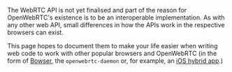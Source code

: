 The WebRTC API is not yet finalised and part of the reason for OpenWebRTC's existence is to be an interoperable implementation. As with any other web API, small differences in how the APIs work in the respective browsers can exist.

This page hopes to document them to make your life easier when writing web code to work with other popular browsers and OpenWebRTC (in the form of [Bowser](https://github.com/EricssonResearch/bowser), the `openwebrtc-daemon` or, for example, an [iOS hybrid app](https://github.com/EricssonResearch/openwebrtc-examples/wiki/Developing-a-hybrid-iOS-app).)